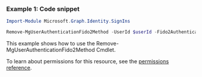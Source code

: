 ### Example 1: Code snippet

```powershellImport-Module Microsoft.Graph.Identity.SignIns

Remove-MgUserAuthenticationFido2Method -UserId $userId -Fido2AuthenticationMethodId $fido2AuthenticationMethodId
```
This example shows how to use the Remove-MgUserAuthenticationFido2Method Cmdlet.
To learn about permissions for this resource, see the [permissions reference](/graph/permissions-reference).

